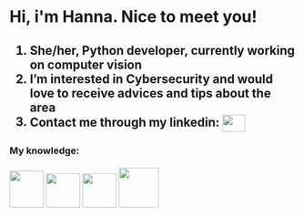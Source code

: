 <h1>Hi, i'm Hanna. Nice to meet you!</h1>

<h2>
          <ol>
                    <li>She/her, Python developer, currently working on computer vision</li>
                    <li>I’m interested in Cybersecurity and would love to receive advices and tips about the area</li>
                    <li>Contact me through my linkedin: <a href="https://www.linkedin.com/in/hanna-dias-roger-98a602242/" target="blank"><img src="https://user-images.githubusercontent.com/111011292/211854709-e03ee6b9-bd9e-4b70-95b1-c3514dbce303.png" align= "center" height= "30px" width= "40px"/></a></li>
          </ol>
</h2>

<h3>My knowledge:
          <br><br>
          <img src= "https://user-images.githubusercontent.com/111011292/211857430-9b9ff640-551b-4ae0-986c-2de98f8a3b64.png" height= "65px" width= "60px">
          <img src= "https://user-images.githubusercontent.com/111011292/211858412-f07db10b-3782-4a29-8aa7-44c09f64e692.svg" height= "60px" width= "60px">
          <img src= "https://user-images.githubusercontent.com/111011292/211858806-a9f8703c-6704-4863-8896-1bc58768b004.svg" height= "60px" width= "60px">
          <img src= "https://user-images.githubusercontent.com/111011292/227351072-7390aa1d-1d91-4b93-a01c-362874155fc8.png" height= "70px" width= "70px">
</h3>



